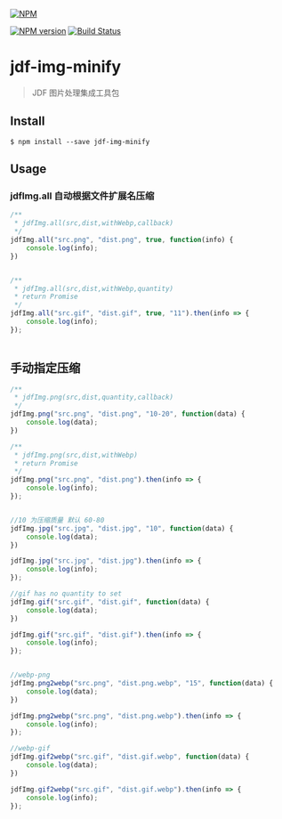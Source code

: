 [![NPM](https://nodei.co/npm/jdf-img-minify.png?downloads=true)](https://nodei.co/npm/jdf-img-minify/)

[![NPM version](https://badge.fury.io/js/jdf-img-minify.png)](http://badge.fury.io/js/jdf-img-minify) [![Build Status](https://travis-ci.org/jdf2e/jdf-img-minify.svg?branch=master)](https://travis-ci.org/jdf2e/jdf-img-minify)

# jdf-img-minify

> JDF 图片处理集成工具包


## Install

```
$ npm install --save jdf-img-minify
```


## Usage

### jdfImg.all 自动根据文件扩展名压缩

```js
/**
 * jdfImg.all(src,dist,withWebp,callback)
 */
jdfImg.all("src.png", "dist.png", true, function(info) {
    console.log(info);
})


/**
 * jdfImg.all(src,dist,withWebp,quantity)
 * return Promise
 */
jdfImg.all("src.gif", "dist.gif", true, "11").then(info => {
    console.log(info);
});
 
```

## 手动指定压缩

```js
/**
 * jdfImg.png(src,dist,quantity,callback)
 */
jdfImg.png("src.png", "dist.png", "10-20", function(data) {
    console.log(data);
})

/**
 * jdfImg.png(src,dist,withWebp)
 * return Promise
 */
jdfImg.png("src.png", "dist.png").then(info => {
    console.log(info);
});


//10 为压缩质量 默认 60-80
jdfImg.jpg("src.jpg", "dist.jpg", "10", function(data) {
    console.log(data);
})

jdfImg.jpg("src.jpg", "dist.jpg").then(info => {
    console.log(info);
});

//gif has no quantity to set
jdfImg.gif("src.gif", "dist.gif", function(data) {
    console.log(data);
})

jdfImg.gif("src.gif", "dist.gif").then(info => {
    console.log(info);
});


//webp-png  
jdfImg.png2webp("src.png", "dist.png.webp", "15", function(data) {
    console.log(data);
})

jdfImg.png2webp("src.png", "dist.png.webp").then(info => {
    console.log(info);
});

//webp-gif  
jdfImg.gif2webp("src.gif", "dist.gif.webp", function(data) {
    console.log(data);
})

jdfImg.gif2webp("src.gif", "dist.gif.webp").then(info => {
    console.log(info);
});

```